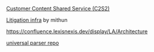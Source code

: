 [Customer Content Shared Service (C2S2)](https://confluence.lexisnexis.dev/pages/viewpage.action?pageId=570111578)

[Litigation infra](https://confluence.lexisnexis.dev/display/LA/Litigation+infra) by mithun

https://confluence.lexisnexis.dev/display/LA/Architecture

[universal parser repo](https://tfs-glo-lexisadvance.visualstudio.com/iLabs/_git/4086-transactional-upload-analyze?path=%2Fparser_service)